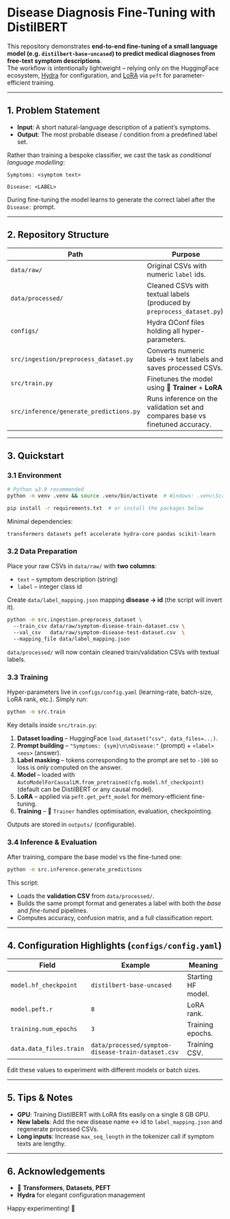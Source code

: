 # Disease Diagnosis Fine-Tuning with DistilBERT

This repository demonstrates **end-to-end fine-tuning of a small language model (e.g. `distilbert-base-uncased`) to predict medical diagnoses from free-text symptom descriptions**.  
The workflow is intentionally lightweight – relying only on the HuggingFace ecosystem, [Hydra](https://github.com/facebookresearch/hydra) for configuration, and [LoRA](https://arxiv.org/abs/2106.09685) via `peft` for parameter-efficient training.

---
## 1. Problem Statement
* **Input**: A short natural-language description of a patient’s symptoms.
* **Output**: The most probable disease / condition from a predefined label set.

Rather than training a bespoke classifier, we cast the task as *conditional language modelling*:

```
Symptoms: <symptom text>

Disease: <LABEL>
```

During fine-tuning the model learns to generate the correct label after the `Disease:` prompt.

---
## 2. Repository Structure
| Path | Purpose |
|------|---------|
| `data/raw/` | Original CSVs with numeric `label` ids. |
| `data/processed/` | Cleaned CSVs with textual labels (produced by `preprocess_dataset.py`). |
| `configs/` | Hydra ΩConf files holding all hyper-parameters. |
| `src/ingestion/preprocess_dataset.py` | Converts numeric labels → text labels and saves processed CSVs. |
| `src/train.py` | Finetunes the model using 🤗 **Trainer** + **LoRA**. |
| `src/inference/generate_predictions.py` | Runs inference on the validation set and compares base vs finetuned accuracy. |

---
## 3. Quickstart
### 3.1 Environment
```bash
# Python ≥3.9 recommended
python -m venv .venv && source .venv/bin/activate  # Windows: .venv\Scripts\activate

pip install -r requirements.txt  # or install the packages below
```
Minimal dependencies:
```
transformers datasets peft accelerate hydra-core pandas scikit-learn
```

### 3.2 Data Preparation
Place your raw CSVs in `data/raw/` with **two columns**:
* `text`  – symptom description (string)
* `label` – integer class id

Create `data/label_mapping.json` mapping **disease → id** (the script will invert it).

```bash
python -m src.ingestion.preprocess_dataset \ 
  --train_csv data/raw/symptom-disease-train-dataset.csv \ 
  --val_csv   data/raw/symptom-disease-test-dataset.csv  \ 
  --mapping_file data/label_mapping.json
```

`data/processed/` will now contain cleaned train/validation CSVs with textual labels.

### 3.3 Training
Hyper-parameters live in `configs/config.yaml` (learning-rate, batch-size, LoRA rank, etc.).
Simply run:
```bash
python -m src.train
```
Key details inside `src/train.py`:
1. **Dataset loading** – HuggingFace `load_dataset("csv", data_files=...)`.
2. **Prompt building** – `"Symptoms: {sym}\n\nDisease:"` (prompt) + `<label> <eos>` (answer).
3. **Label masking** – tokens corresponding to the prompt are set to `-100` so loss is only computed on the answer.
4. **Model** – loaded with `AutoModelForCausalLM.from_pretrained(cfg.model.hf_checkpoint)` (default can be DistilBERT or any causal model).
5. **LoRA** – applied via `peft.get_peft_model` for memory-efficient fine-tuning.
6. **Training** – 🤗 `Trainer` handles optimisation, evaluation, checkpointing.

Outputs are stored in `outputs/` (configurable).

### 3.4 Inference & Evaluation
After training, compare the base model vs the fine-tuned one:
```bash
python -m src.inference.generate_predictions
```
This script:
* Loads the **validation CSV** from `data/processed/`.
* Builds the same prompt format and generates a label with both the *base* and *fine-tuned* pipelines.
* Computes accuracy, confusion matrix, and a full classification report.

---
## 4. Configuration Highlights (`configs/config.yaml`)
| Field | Example | Meaning |
|-------|---------|---------|
| `model.hf_checkpoint` | `distilbert-base-uncased` | Starting HF model. |
| `model.peft.r` | `8` | LoRA rank. |
| `training.num_epochs` | `3` | Training epochs. |
| `data.data_files.train` | `data/processed/symptom-disease-train-dataset.csv` | Training CSV. |

Edit these values to experiment with different models or batch sizes.

---
## 5. Tips & Notes
* **GPU**: Training DistilBERT with LoRA fits easily on a single 8 GB GPU.
* **New labels**: Add the new disease name ↔ id to `label_mapping.json` and regenerate processed CSVs.
* **Long inputs**: Increase `max_seq_length` in the tokenizer call if symptom texts are lengthy.

---
## 6. Acknowledgements
* 🤗 **Transformers**, **Datasets**, **PEFT**
* **Hydra** for elegant configuration management

Happy experimenting! 🎉